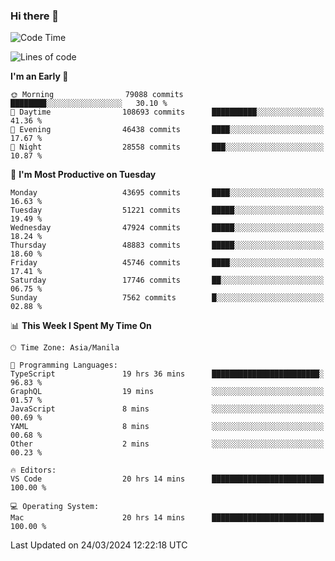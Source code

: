 ### Hi there 👋

<!--START_SECTION:waka-->
![Code Time](http://img.shields.io/badge/Code%20Time-4%2C983%20hrs%209%20mins-blue)

![Lines of code](https://img.shields.io/badge/From%20Hello%20World%20I%27ve%20Written-117.7%20million%20lines%20of%20code-blue)

**I'm an Early 🐤** 

```text
🌞 Morning                79088 commits       ████████░░░░░░░░░░░░░░░░░   30.10 % 
🌆 Daytime                108693 commits      ██████████░░░░░░░░░░░░░░░   41.36 % 
🌃 Evening                46438 commits       ████░░░░░░░░░░░░░░░░░░░░░   17.67 % 
🌙 Night                  28558 commits       ███░░░░░░░░░░░░░░░░░░░░░░   10.87 % 
```
📅 **I'm Most Productive on Tuesday** 

```text
Monday                   43695 commits       ████░░░░░░░░░░░░░░░░░░░░░   16.63 % 
Tuesday                  51221 commits       █████░░░░░░░░░░░░░░░░░░░░   19.49 % 
Wednesday                47924 commits       █████░░░░░░░░░░░░░░░░░░░░   18.24 % 
Thursday                 48883 commits       █████░░░░░░░░░░░░░░░░░░░░   18.60 % 
Friday                   45746 commits       ████░░░░░░░░░░░░░░░░░░░░░   17.41 % 
Saturday                 17746 commits       ██░░░░░░░░░░░░░░░░░░░░░░░   06.75 % 
Sunday                   7562 commits        █░░░░░░░░░░░░░░░░░░░░░░░░   02.88 % 
```


📊 **This Week I Spent My Time On** 

```text
🕑︎ Time Zone: Asia/Manila

💬 Programming Languages: 
TypeScript               19 hrs 36 mins      ████████████████████████░   96.83 % 
GraphQL                  19 mins             ░░░░░░░░░░░░░░░░░░░░░░░░░   01.57 % 
JavaScript               8 mins              ░░░░░░░░░░░░░░░░░░░░░░░░░   00.69 % 
YAML                     8 mins              ░░░░░░░░░░░░░░░░░░░░░░░░░   00.68 % 
Other                    2 mins              ░░░░░░░░░░░░░░░░░░░░░░░░░   00.23 % 

🔥 Editors: 
VS Code                  20 hrs 14 mins      █████████████████████████   100.00 % 

💻 Operating System: 
Mac                      20 hrs 14 mins      █████████████████████████   100.00 % 
```


 Last Updated on 24/03/2024 12:22:18 UTC
<!--END_SECTION:waka-->


<!--
**rad182/rad182** is a ✨ _special_ ✨ repository because its `README.md` (this file) appears on your GitHub profile.

Here are some ideas to get you started:

- 🔭 I’m currently working on ...
- 🌱 I’m currently learning ...
- 👯 I’m looking to collaborate on ...
- 🤔 I’m looking for help with ...
- 💬 Ask me about ...
- 📫 How to reach me: ...
- 😄 Pronouns: ...
- ⚡ Fun fact: ...
-->
